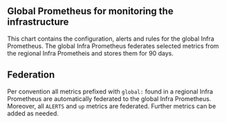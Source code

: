 Global Prometheus for monitoring the infrastructure
---------------------------------------------------

This chart contains the configuration, alerts and rules for the global Infra Prometheus.
The global Infra Prometheus federates selected metrics from the regional Infra Prometheis and stores them for 90 days.  

## Federation

Per convention all metrics prefixed with `global:` found in a regional Infra Prometheus are automatically federated to the global Infra Prometheus.
Moreover, all `ALERTS` and `up` metrics are federated.
Further metrics can be added as needed.
